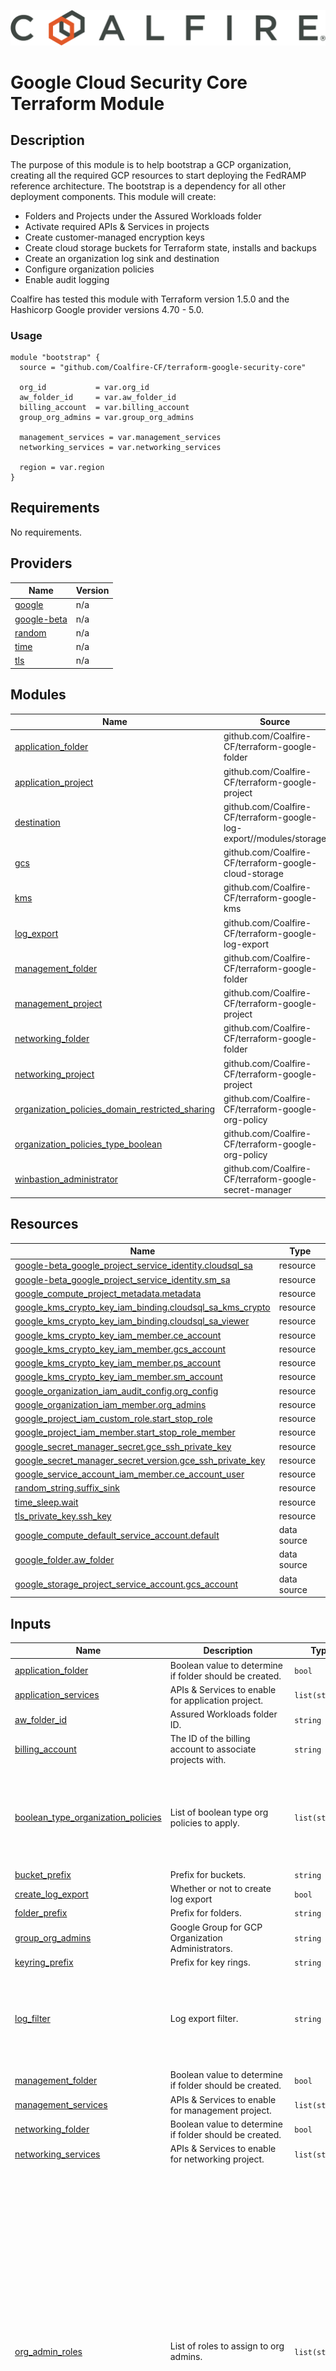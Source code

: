 ![Coalfire](coalfire_logo.png)

# Google Cloud Security Core Terraform Module

## Description

The purpose of this module is to help bootstrap a GCP organization, creating all the required GCP resources to start deploying the FedRAMP reference architecture. The bootstrap is a dependency for all other deployment components. This module will create:

- Folders and Projects under the Assured Workloads folder
- Activate required APIs & Services in projects
- Create customer-managed encryption keys
- Create cloud storage buckets for Terraform state, installs and backups
- Create an organization log sink and destination
- Configure organization policies
- Enable audit logging

Coalfire has tested this module with Terraform version 1.5.0 and the Hashicorp Google provider versions 4.70 - 5.0.

### Usage

```
module "bootstrap" {
  source = "github.com/Coalfire-CF/terraform-google-security-core"

  org_id           = var.org_id
  aw_folder_id     = var.aw_folder_id
  billing_account  = var.billing_account
  group_org_admins = var.group_org_admins

  management_services = var.management_services
  networking_services = var.networking_services

  region = var.region
}
```

<!-- BEGIN_TF_DOCS -->
## Requirements

No requirements.

## Providers

| Name | Version |
|------|---------|
| <a name="provider_google"></a> [google](#provider\_google) | n/a |
| <a name="provider_google-beta"></a> [google-beta](#provider\_google-beta) | n/a |
| <a name="provider_random"></a> [random](#provider\_random) | n/a |
| <a name="provider_time"></a> [time](#provider\_time) | n/a |
| <a name="provider_tls"></a> [tls](#provider\_tls) | n/a |

## Modules

| Name | Source | Version |
|------|--------|---------|
| <a name="module_application_folder"></a> [application\_folder](#module\_application\_folder) | github.com/Coalfire-CF/terraform-google-folder | v1.0.3 |
| <a name="module_application_project"></a> [application\_project](#module\_application\_project) | github.com/Coalfire-CF/terraform-google-project | v1.0.4 |
| <a name="module_destination"></a> [destination](#module\_destination) | github.com/Coalfire-CF/terraform-google-log-export//modules/storage | v1.0.4 |
| <a name="module_gcs"></a> [gcs](#module\_gcs) | github.com/Coalfire-CF/terraform-google-cloud-storage | v1.0.4 |
| <a name="module_kms"></a> [kms](#module\_kms) | github.com/Coalfire-CF/terraform-google-kms | v1.0.4 |
| <a name="module_log_export"></a> [log\_export](#module\_log\_export) | github.com/Coalfire-CF/terraform-google-log-export | v1.0.4 |
| <a name="module_management_folder"></a> [management\_folder](#module\_management\_folder) | github.com/Coalfire-CF/terraform-google-folder | v1.0.3 |
| <a name="module_management_project"></a> [management\_project](#module\_management\_project) | github.com/Coalfire-CF/terraform-google-project | v1.0.4 |
| <a name="module_networking_folder"></a> [networking\_folder](#module\_networking\_folder) | github.com/Coalfire-CF/terraform-google-folder | v1.0.3 |
| <a name="module_networking_project"></a> [networking\_project](#module\_networking\_project) | github.com/Coalfire-CF/terraform-google-project | v1.0.4 |
| <a name="module_organization_policies_domain_restricted_sharing"></a> [organization\_policies\_domain\_restricted\_sharing](#module\_organization\_policies\_domain\_restricted\_sharing) | github.com/Coalfire-CF/terraform-google-org-policy | v1.0.3 |
| <a name="module_organization_policies_type_boolean"></a> [organization\_policies\_type\_boolean](#module\_organization\_policies\_type\_boolean) | github.com/Coalfire-CF/terraform-google-org-policy | v1.0.3 |
| <a name="module_winbastion_administrator"></a> [winbastion\_administrator](#module\_winbastion\_administrator) | github.com/Coalfire-CF/terraform-google-secret-manager | v1.0.6 |

## Resources

| Name | Type |
|------|------|
| [google-beta_google_project_service_identity.cloudsql_sa](https://registry.terraform.io/providers/hashicorp/google-beta/latest/docs/resources/google_project_service_identity) | resource |
| [google-beta_google_project_service_identity.sm_sa](https://registry.terraform.io/providers/hashicorp/google-beta/latest/docs/resources/google_project_service_identity) | resource |
| [google_compute_project_metadata.metadata](https://registry.terraform.io/providers/hashicorp/google/latest/docs/resources/compute_project_metadata) | resource |
| [google_kms_crypto_key_iam_binding.cloudsql_sa_kms_crypto](https://registry.terraform.io/providers/hashicorp/google/latest/docs/resources/kms_crypto_key_iam_binding) | resource |
| [google_kms_crypto_key_iam_binding.cloudsql_sa_viewer](https://registry.terraform.io/providers/hashicorp/google/latest/docs/resources/kms_crypto_key_iam_binding) | resource |
| [google_kms_crypto_key_iam_member.ce_account](https://registry.terraform.io/providers/hashicorp/google/latest/docs/resources/kms_crypto_key_iam_member) | resource |
| [google_kms_crypto_key_iam_member.gcs_account](https://registry.terraform.io/providers/hashicorp/google/latest/docs/resources/kms_crypto_key_iam_member) | resource |
| [google_kms_crypto_key_iam_member.ps_account](https://registry.terraform.io/providers/hashicorp/google/latest/docs/resources/kms_crypto_key_iam_member) | resource |
| [google_kms_crypto_key_iam_member.sm_account](https://registry.terraform.io/providers/hashicorp/google/latest/docs/resources/kms_crypto_key_iam_member) | resource |
| [google_organization_iam_audit_config.org_config](https://registry.terraform.io/providers/hashicorp/google/latest/docs/resources/organization_iam_audit_config) | resource |
| [google_organization_iam_member.org_admins](https://registry.terraform.io/providers/hashicorp/google/latest/docs/resources/organization_iam_member) | resource |
| [google_project_iam_custom_role.start_stop_role](https://registry.terraform.io/providers/hashicorp/google/latest/docs/resources/project_iam_custom_role) | resource |
| [google_project_iam_member.start_stop_role_member](https://registry.terraform.io/providers/hashicorp/google/latest/docs/resources/project_iam_member) | resource |
| [google_secret_manager_secret.gce_ssh_private_key](https://registry.terraform.io/providers/hashicorp/google/latest/docs/resources/secret_manager_secret) | resource |
| [google_secret_manager_secret_version.gce_ssh_private_key](https://registry.terraform.io/providers/hashicorp/google/latest/docs/resources/secret_manager_secret_version) | resource |
| [google_service_account_iam_member.ce_account_user](https://registry.terraform.io/providers/hashicorp/google/latest/docs/resources/service_account_iam_member) | resource |
| [random_string.suffix_sink](https://registry.terraform.io/providers/hashicorp/random/latest/docs/resources/string) | resource |
| [time_sleep.wait](https://registry.terraform.io/providers/hashicorp/time/latest/docs/resources/sleep) | resource |
| [tls_private_key.ssh_key](https://registry.terraform.io/providers/hashicorp/tls/latest/docs/resources/private_key) | resource |
| [google_compute_default_service_account.default](https://registry.terraform.io/providers/hashicorp/google/latest/docs/data-sources/compute_default_service_account) | data source |
| [google_folder.aw_folder](https://registry.terraform.io/providers/hashicorp/google/latest/docs/data-sources/folder) | data source |
| [google_storage_project_service_account.gcs_account](https://registry.terraform.io/providers/hashicorp/google/latest/docs/data-sources/storage_project_service_account) | data source |

## Inputs

| Name | Description | Type | Default | Required |
|------|-------------|------|---------|:--------:|
| <a name="input_application_folder"></a> [application\_folder](#input\_application\_folder) | Boolean value to determine if folder should be created. | `bool` | `true` | no |
| <a name="input_application_services"></a> [application\_services](#input\_application\_services) | APIs & Services to enable for application project. | `list(string)` | n/a | yes |
| <a name="input_aw_folder_id"></a> [aw\_folder\_id](#input\_aw\_folder\_id) | Assured Workloads folder ID. | `string` | n/a | yes |
| <a name="input_billing_account"></a> [billing\_account](#input\_billing\_account) | The ID of the billing account to associate projects with. | `string` | n/a | yes |
| <a name="input_boolean_type_organization_policies"></a> [boolean\_type\_organization\_policies](#input\_boolean\_type\_organization\_policies) | List of boolean type org policies to apply. | `list(string)` | <pre>[<br/>  "compute.disableNonFIPSMachineTypes",<br/>  "compute.skipDefaultNetworkCreation",<br/>  "sql.restrictPublicIp",<br/>  "storage.publicAccessPrevention"<br/>]</pre> | no |
| <a name="input_bucket_prefix"></a> [bucket\_prefix](#input\_bucket\_prefix) | Prefix for buckets. | `string` | `"bkt"` | no |
| <a name="input_create_log_export"></a> [create\_log\_export](#input\_create\_log\_export) | Whether or not to create log export | `bool` | `true` | no |
| <a name="input_folder_prefix"></a> [folder\_prefix](#input\_folder\_prefix) | Prefix for folders. | `string` | `"fldr"` | no |
| <a name="input_group_org_admins"></a> [group\_org\_admins](#input\_group\_org\_admins) | Google Group for GCP Organization Administrators. | `string` | n/a | yes |
| <a name="input_keyring_prefix"></a> [keyring\_prefix](#input\_keyring\_prefix) | Prefix for key rings. | `string` | `"kr"` | no |
| <a name="input_log_filter"></a> [log\_filter](#input\_log\_filter) | Log export filter. | `string` | `"    logName: /logs/cloudaudit.googleapis.com%2Factivity OR\n    logName: /logs/cloudaudit.googleapis.com%2Fsystem_event OR\n    logName: /logs/cloudaudit.googleapis.com%2Fdata_access OR\n    logName: /logs/compute.googleapis.com%2Fvpc_flows OR\n    logName: /logs/compute.googleapis.com%2Ffirewall OR\n    logName: /logs/cloudaudit.googleapis.com%2Faccess_transparency\n"` | no |
| <a name="input_management_folder"></a> [management\_folder](#input\_management\_folder) | Boolean value to determine if folder should be created. | `bool` | `true` | no |
| <a name="input_management_services"></a> [management\_services](#input\_management\_services) | APIs & Services to enable for management project. | `list(string)` | n/a | yes |
| <a name="input_networking_folder"></a> [networking\_folder](#input\_networking\_folder) | Boolean value to determine if folder should be created. | `bool` | `true` | no |
| <a name="input_networking_services"></a> [networking\_services](#input\_networking\_services) | APIs & Services to enable for networking project. | `list(string)` | n/a | yes |
| <a name="input_org_admin_roles"></a> [org\_admin\_roles](#input\_org\_admin\_roles) | List of roles to assign to org admins. | `list(string)` | <pre>[<br/>  "roles/assuredworkloads.admin",<br/>  "roles/billing.user",<br/>  "roles/cloudkms.admin",<br/>  "roles/cloudsql.admin",<br/>  "roles/compute.admin",<br/>  "roles/compute.instanceAdmin",<br/>  "roles/compute.networkAdmin",<br/>  "roles/compute.securityAdmin",<br/>  "roles/compute.xpnAdmin",<br/>  "roles/dns.admin",<br/>  "roles/iam.securityAdmin",<br/>  "roles/iam.serviceAccountAdmin",<br/>  "roles/iam.serviceAccountUser",<br/>  "roles/logging.admin",<br/>  "roles/orgpolicy.policyAdmin",<br/>  "roles/pubsub.admin",<br/>  "roles/resourcemanager.folderAdmin",<br/>  "roles/resourcemanager.organizationAdmin",<br/>  "roles/secretmanager.admin",<br/>  "roles/source.admin",<br/>  "roles/storage.admin"<br/>]</pre> | no |
| <a name="input_org_id"></a> [org\_id](#input\_org\_id) | GCP Organization ID | `string` | n/a | yes |
| <a name="input_project_prefix"></a> [project\_prefix](#input\_project\_prefix) | Prefix for projects. | `string` | `"prj"` | no |
| <a name="input_region"></a> [region](#input\_region) | The GCP region to create resources in. | `string` | n/a | yes |
| <a name="input_sink_prefix"></a> [sink\_prefix](#input\_sink\_prefix) | Prefix for sinks. | `string` | `"sk"` | no |
| <a name="input_ssh_user"></a> [ssh\_user](#input\_ssh\_user) | Default user for SSH access | `string` | `"gce-user"` | no |
| <a name="input_topic_prefix"></a> [topic\_prefix](#input\_topic\_prefix) | Prefix for topics. | `string` | `"ps"` | no |
| <a name="input_workspace_id"></a> [workspace\_id](#input\_workspace\_id) | Workspace / Cloud Identity ID - get via `gcloud organizations list` from DIRECTORY\_CUSTOMER\_ID | `string` | n/a | yes |

## Outputs

| Name | Description |
|------|-------------|
| <a name="output_application_folder"></a> [application\_folder](#output\_application\_folder) | n/a |
| <a name="output_application_project"></a> [application\_project](#output\_application\_project) | n/a |
| <a name="output_cs_buckets"></a> [cs\_buckets](#output\_cs\_buckets) | n/a |
| <a name="output_gce_ssh_private_key"></a> [gce\_ssh\_private\_key](#output\_gce\_ssh\_private\_key) | n/a |
| <a name="output_group_org_admins"></a> [group\_org\_admins](#output\_group\_org\_admins) | n/a |
| <a name="output_kms_key_ring_id"></a> [kms\_key\_ring\_id](#output\_kms\_key\_ring\_id) | n/a |
| <a name="output_kms_key_ring_name"></a> [kms\_key\_ring\_name](#output\_kms\_key\_ring\_name) | n/a |
| <a name="output_kms_keys"></a> [kms\_keys](#output\_kms\_keys) | n/a |
| <a name="output_log_export_bucket"></a> [log\_export\_bucket](#output\_log\_export\_bucket) | n/a |
| <a name="output_management_folder"></a> [management\_folder](#output\_management\_folder) | n/a |
| <a name="output_management_project"></a> [management\_project](#output\_management\_project) | n/a |
| <a name="output_networking_folder"></a> [networking\_folder](#output\_networking\_folder) | n/a |
| <a name="output_networking_project"></a> [networking\_project](#output\_networking\_project) | n/a |
<!-- END_TF_DOCS -->
